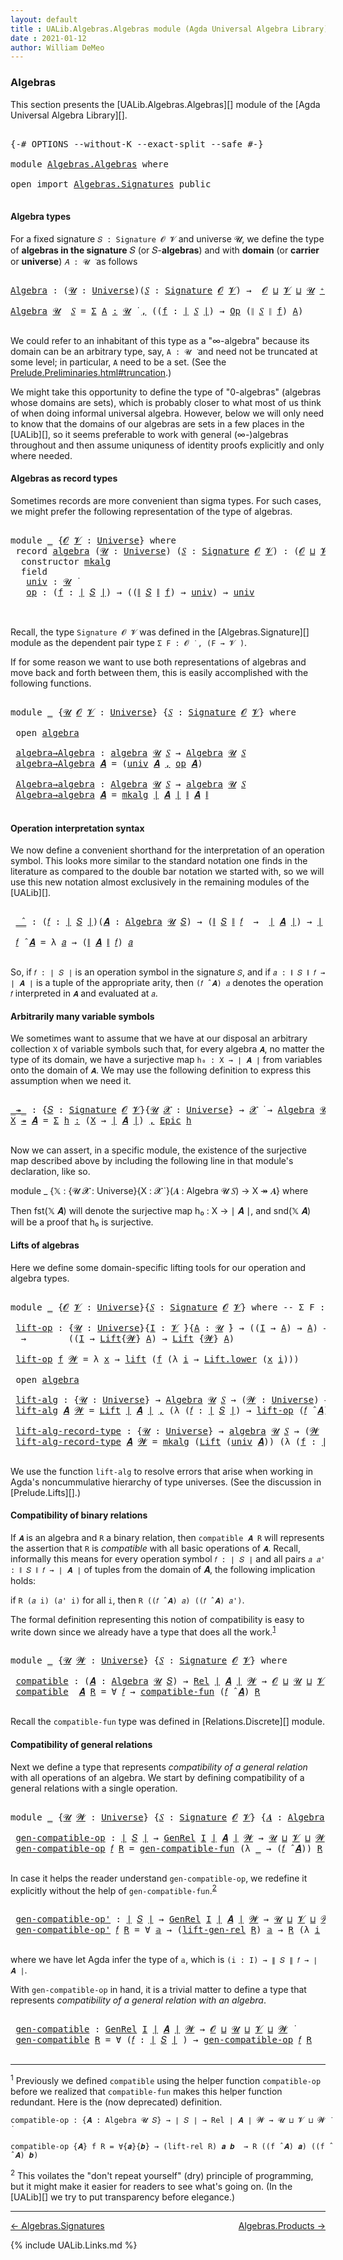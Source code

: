 ```yaml
---
layout: default
title : UALib.Algebras.Algebras module (Agda Universal Algebra Library)
date : 2021-01-12
author: William DeMeo
---
```


### <a id="algebras">Algebras</a>

This section presents the [UALib.Algebras.Algebras][] module of the [Agda Universal Algebra Library][].

<pre class="Agda">

<a id="292" class="Symbol">{-#</a> <a id="296" class="Keyword">OPTIONS</a> <a id="304" class="Pragma">--without-K</a> <a id="316" class="Pragma">--exact-split</a> <a id="330" class="Pragma">--safe</a> <a id="337" class="Symbol">#-}</a>

<a id="342" class="Keyword">module</a> <a id="349" href="Algebras.Algebras.html" class="Module">Algebras.Algebras</a> <a id="367" class="Keyword">where</a>

<a id="374" class="Keyword">open</a> <a id="379" class="Keyword">import</a> <a id="386" href="Algebras.Signatures.html" class="Module">Algebras.Signatures</a> <a id="406" class="Keyword">public</a>

</pre>


#### <a id="algebra-types">Algebra types</a>

For a fixed signature `𝑆 : Signature 𝓞 𝓥` and universe 𝓤, we define the type of **algebras in the signature** 𝑆 (or 𝑆-**algebras**) and with **domain** (or **carrier** or **universe**) `𝐴 : 𝓤 ̇` as follows

<pre class="Agda">

<a id="Algebra"></a><a id="694" href="Algebras.Algebras.html#694" class="Function">Algebra</a> <a id="702" class="Symbol">:</a> <a id="704" class="Symbol">(</a><a id="705" href="Algebras.Algebras.html#705" class="Bound">𝓤</a> <a id="707" class="Symbol">:</a> <a id="709" href="Universes.html#205" class="Postulate">Universe</a><a id="717" class="Symbol">)(</a><a id="719" href="Algebras.Algebras.html#719" class="Bound">𝑆</a> <a id="721" class="Symbol">:</a> <a id="723" href="Algebras.Signatures.html#1299" class="Function">Signature</a> <a id="733" href="Prelude.Preliminaries.html#5600" class="Generalizable">𝓞</a> <a id="735" href="Universes.html#262" class="Generalizable">𝓥</a><a id="736" class="Symbol">)</a> <a id="738" class="Symbol">→</a>  <a id="741" href="Prelude.Preliminaries.html#5600" class="Generalizable">𝓞</a> <a id="743" href="Agda.Primitive.html#636" class="Primitive Operator">⊔</a> <a id="745" href="Universes.html#262" class="Generalizable">𝓥</a> <a id="747" href="Agda.Primitive.html#636" class="Primitive Operator">⊔</a> <a id="749" href="Algebras.Algebras.html#705" class="Bound">𝓤</a> <a id="751" href="Universes.html#181" class="Primitive Operator">⁺</a> <a id="753" href="Universes.html#403" class="Function Operator">̇</a>

<a id="756" href="Algebras.Algebras.html#694" class="Function">Algebra</a> <a id="764" href="Algebras.Algebras.html#764" class="Bound">𝓤</a>  <a id="767" href="Algebras.Algebras.html#767" class="Bound">𝑆</a> <a id="769" class="Symbol">=</a> <a id="771" href="MGS-MLTT.html#3074" class="Function">Σ</a> <a id="773" href="Algebras.Algebras.html#773" class="Bound">A</a> <a id="775" href="MGS-MLTT.html#3074" class="Function">꞉</a> <a id="777" href="Algebras.Algebras.html#764" class="Bound">𝓤</a> <a id="779" href="Universes.html#403" class="Function Operator">̇</a> <a id="781" href="MGS-MLTT.html#3074" class="Function">,</a> <a id="783" class="Symbol">((</a><a id="785" href="Algebras.Algebras.html#785" class="Bound">f</a> <a id="787" class="Symbol">:</a> <a id="789" href="Prelude.Preliminaries.html#13523" class="Function Operator">∣</a> <a id="791" href="Algebras.Algebras.html#767" class="Bound">𝑆</a> <a id="793" href="Prelude.Preliminaries.html#13523" class="Function Operator">∣</a><a id="794" class="Symbol">)</a> <a id="796" class="Symbol">→</a> <a id="798" href="Algebras.Signatures.html#701" class="Function">Op</a> <a id="801" class="Symbol">(</a><a id="802" href="Prelude.Preliminaries.html#13601" class="Function Operator">∥</a> <a id="804" href="Algebras.Algebras.html#767" class="Bound">𝑆</a> <a id="806" href="Prelude.Preliminaries.html#13601" class="Function Operator">∥</a> <a id="808" href="Algebras.Algebras.html#785" class="Bound">f</a><a id="809" class="Symbol">)</a> <a id="811" href="Algebras.Algebras.html#773" class="Bound">A</a><a id="812" class="Symbol">)</a>

</pre>

We could refer to an inhabitant of this type as a "∞-algebra" because its domain can be an arbitrary type, say, `A : 𝓤 ̇` and need not be truncated at some level; in particular, `A` need to be a set. (See the [Prelude.Preliminaries.html#truncation](Prelude.Preliminaries.html#truncation).)

We might take this opportunity to define the type of "0-algebras" (algebras whose domains are sets), which is probably closer to what most of us think of when doing informal universal algebra.  However, below we will only need to know that the domains of our algebras are sets in a few places in the [UALib][], so it seems preferable to work with general (∞-)algebras throughout and then assume uniquness of identity proofs explicitly and only where needed.



#### <a id="algebras-as-record-types">Algebras as record types</a>

Sometimes records are more convenient than sigma types. For such cases, we might prefer the following representation of the type of algebras.

<pre class="Agda">

<a id="1804" class="Keyword">module</a> <a id="1811" href="Algebras.Algebras.html#1811" class="Module">_</a> <a id="1813" class="Symbol">{</a><a id="1814" href="Algebras.Algebras.html#1814" class="Bound">𝓞</a> <a id="1816" href="Algebras.Algebras.html#1816" class="Bound">𝓥</a> <a id="1818" class="Symbol">:</a> <a id="1820" href="Universes.html#205" class="Postulate">Universe</a><a id="1828" class="Symbol">}</a> <a id="1830" class="Keyword">where</a>
 <a id="1837" class="Keyword">record</a> <a id="1844" href="Algebras.Algebras.html#1844" class="Record">algebra</a> <a id="1852" class="Symbol">(</a><a id="1853" href="Algebras.Algebras.html#1853" class="Bound">𝓤</a> <a id="1855" class="Symbol">:</a> <a id="1857" href="Universes.html#205" class="Postulate">Universe</a><a id="1865" class="Symbol">)</a> <a id="1867" class="Symbol">(</a><a id="1868" href="Algebras.Algebras.html#1868" class="Bound">𝑆</a> <a id="1870" class="Symbol">:</a> <a id="1872" href="Algebras.Signatures.html#1299" class="Function">Signature</a> <a id="1882" href="Algebras.Algebras.html#1814" class="Bound">𝓞</a> <a id="1884" href="Algebras.Algebras.html#1816" class="Bound">𝓥</a><a id="1885" class="Symbol">)</a> <a id="1887" class="Symbol">:</a> <a id="1889" class="Symbol">(</a><a id="1890" href="Algebras.Algebras.html#1814" class="Bound">𝓞</a> <a id="1892" href="Agda.Primitive.html#636" class="Primitive Operator">⊔</a> <a id="1894" href="Algebras.Algebras.html#1816" class="Bound">𝓥</a> <a id="1896" href="Agda.Primitive.html#636" class="Primitive Operator">⊔</a> <a id="1898" href="Algebras.Algebras.html#1853" class="Bound">𝓤</a><a id="1899" class="Symbol">)</a> <a id="1901" href="Universes.html#181" class="Primitive Operator">⁺</a> <a id="1903" href="Universes.html#403" class="Function Operator">̇</a> <a id="1905" class="Keyword">where</a>
  <a id="1913" class="Keyword">constructor</a> <a id="1925" href="Algebras.Algebras.html#1925" class="InductiveConstructor">mkalg</a>
  <a id="1933" class="Keyword">field</a>
   <a id="1942" href="Algebras.Algebras.html#1942" class="Field">univ</a> <a id="1947" class="Symbol">:</a> <a id="1949" href="Algebras.Algebras.html#1853" class="Bound">𝓤</a> <a id="1951" href="Universes.html#403" class="Function Operator">̇</a>
   <a id="1956" href="Algebras.Algebras.html#1956" class="Field">op</a> <a id="1959" class="Symbol">:</a> <a id="1961" class="Symbol">(</a><a id="1962" href="Algebras.Algebras.html#1962" class="Bound">f</a> <a id="1964" class="Symbol">:</a> <a id="1966" href="Prelude.Preliminaries.html#13523" class="Function Operator">∣</a> <a id="1968" href="Algebras.Algebras.html#1868" class="Bound">𝑆</a> <a id="1970" href="Prelude.Preliminaries.html#13523" class="Function Operator">∣</a><a id="1971" class="Symbol">)</a> <a id="1973" class="Symbol">→</a> <a id="1975" class="Symbol">((</a><a id="1977" href="Prelude.Preliminaries.html#13601" class="Function Operator">∥</a> <a id="1979" href="Algebras.Algebras.html#1868" class="Bound">𝑆</a> <a id="1981" href="Prelude.Preliminaries.html#13601" class="Function Operator">∥</a> <a id="1983" href="Algebras.Algebras.html#1962" class="Bound">f</a><a id="1984" class="Symbol">)</a> <a id="1986" class="Symbol">→</a> <a id="1988" href="Algebras.Algebras.html#1942" class="Field">univ</a><a id="1992" class="Symbol">)</a> <a id="1994" class="Symbol">→</a> <a id="1996" href="Algebras.Algebras.html#1942" class="Field">univ</a>


</pre>

Recall, the type `Signature 𝓞 𝓥` was defined in the [Algebras.Signature][] module as the dependent pair type `Σ F ꞉ 𝓞 ̇ , (F → 𝓥 ̇)`.

If for some reason we want to use both representations of algebras and move back and forth between them, this is easily accomplished with the following functions.

<pre class="Agda">

<a id="2328" class="Keyword">module</a> <a id="2335" href="Algebras.Algebras.html#2335" class="Module">_</a> <a id="2337" class="Symbol">{</a><a id="2338" href="Algebras.Algebras.html#2338" class="Bound">𝓤</a> <a id="2340" href="Algebras.Algebras.html#2340" class="Bound">𝓞</a> <a id="2342" href="Algebras.Algebras.html#2342" class="Bound">𝓥</a> <a id="2344" class="Symbol">:</a> <a id="2346" href="Universes.html#205" class="Postulate">Universe</a><a id="2354" class="Symbol">}</a> <a id="2356" class="Symbol">{</a><a id="2357" href="Algebras.Algebras.html#2357" class="Bound">𝑆</a> <a id="2359" class="Symbol">:</a> <a id="2361" href="Algebras.Signatures.html#1299" class="Function">Signature</a> <a id="2371" href="Algebras.Algebras.html#2340" class="Bound">𝓞</a> <a id="2373" href="Algebras.Algebras.html#2342" class="Bound">𝓥</a><a id="2374" class="Symbol">}</a> <a id="2376" class="Keyword">where</a>

 <a id="2384" class="Keyword">open</a> <a id="2389" href="Algebras.Algebras.html#1844" class="Module">algebra</a>

 <a id="2399" href="Algebras.Algebras.html#2399" class="Function">algebra→Algebra</a> <a id="2415" class="Symbol">:</a> <a id="2417" href="Algebras.Algebras.html#1844" class="Record">algebra</a> <a id="2425" href="Algebras.Algebras.html#2338" class="Bound">𝓤</a> <a id="2427" href="Algebras.Algebras.html#2357" class="Bound">𝑆</a> <a id="2429" class="Symbol">→</a> <a id="2431" href="Algebras.Algebras.html#694" class="Function">Algebra</a> <a id="2439" href="Algebras.Algebras.html#2338" class="Bound">𝓤</a> <a id="2441" href="Algebras.Algebras.html#2357" class="Bound">𝑆</a>
 <a id="2444" href="Algebras.Algebras.html#2399" class="Function">algebra→Algebra</a> <a id="2460" href="Algebras.Algebras.html#2460" class="Bound">𝑨</a> <a id="2462" class="Symbol">=</a> <a id="2464" class="Symbol">(</a><a id="2465" href="Algebras.Algebras.html#1942" class="Field">univ</a> <a id="2470" href="Algebras.Algebras.html#2460" class="Bound">𝑨</a> <a id="2472" href="MGS-MLTT.html#2929" class="InductiveConstructor Operator">,</a> <a id="2474" href="Algebras.Algebras.html#1956" class="Field">op</a> <a id="2477" href="Algebras.Algebras.html#2460" class="Bound">𝑨</a><a id="2478" class="Symbol">)</a>

 <a id="2482" href="Algebras.Algebras.html#2482" class="Function">Algebra→algebra</a> <a id="2498" class="Symbol">:</a> <a id="2500" href="Algebras.Algebras.html#694" class="Function">Algebra</a> <a id="2508" href="Algebras.Algebras.html#2338" class="Bound">𝓤</a> <a id="2510" href="Algebras.Algebras.html#2357" class="Bound">𝑆</a> <a id="2512" class="Symbol">→</a> <a id="2514" href="Algebras.Algebras.html#1844" class="Record">algebra</a> <a id="2522" href="Algebras.Algebras.html#2338" class="Bound">𝓤</a> <a id="2524" href="Algebras.Algebras.html#2357" class="Bound">𝑆</a>
 <a id="2527" href="Algebras.Algebras.html#2482" class="Function">Algebra→algebra</a> <a id="2543" href="Algebras.Algebras.html#2543" class="Bound">𝑨</a> <a id="2545" class="Symbol">=</a> <a id="2547" href="Algebras.Algebras.html#1925" class="InductiveConstructor">mkalg</a> <a id="2553" href="Prelude.Preliminaries.html#13523" class="Function Operator">∣</a> <a id="2555" href="Algebras.Algebras.html#2543" class="Bound">𝑨</a> <a id="2557" href="Prelude.Preliminaries.html#13523" class="Function Operator">∣</a> <a id="2559" href="Prelude.Preliminaries.html#13601" class="Function Operator">∥</a> <a id="2561" href="Algebras.Algebras.html#2543" class="Bound">𝑨</a> <a id="2563" href="Prelude.Preliminaries.html#13601" class="Function Operator">∥</a>

</pre>




#### <a id="operation-interpretation-syntax">Operation interpretation syntax</a>

We now define a convenient shorthand for the interpretation of an operation symbol. This looks more similar to the standard notation one finds in the literature as compared to the double bar notation we started with, so we will use this new notation almost exclusively in the remaining modules of the [UALib][].

<pre class="Agda">

 <a id="2991" href="Algebras.Algebras.html#2991" class="Function Operator">_̂_</a> <a id="2995" class="Symbol">:</a> <a id="2997" class="Symbol">(</a><a id="2998" href="Algebras.Algebras.html#2998" class="Bound">𝑓</a> <a id="3000" class="Symbol">:</a> <a id="3002" href="Prelude.Preliminaries.html#13523" class="Function Operator">∣</a> <a id="3004" href="Algebras.Algebras.html#2357" class="Bound">𝑆</a> <a id="3006" href="Prelude.Preliminaries.html#13523" class="Function Operator">∣</a><a id="3007" class="Symbol">)(</a><a id="3009" href="Algebras.Algebras.html#3009" class="Bound">𝑨</a> <a id="3011" class="Symbol">:</a> <a id="3013" href="Algebras.Algebras.html#694" class="Function">Algebra</a> <a id="3021" href="Algebras.Algebras.html#2338" class="Bound">𝓤</a> <a id="3023" href="Algebras.Algebras.html#2357" class="Bound">𝑆</a><a id="3024" class="Symbol">)</a> <a id="3026" class="Symbol">→</a> <a id="3028" class="Symbol">(</a><a id="3029" href="Prelude.Preliminaries.html#13601" class="Function Operator">∥</a> <a id="3031" href="Algebras.Algebras.html#2357" class="Bound">𝑆</a> <a id="3033" href="Prelude.Preliminaries.html#13601" class="Function Operator">∥</a> <a id="3035" href="Algebras.Algebras.html#2998" class="Bound">𝑓</a>  <a id="3038" class="Symbol">→</a>  <a id="3041" href="Prelude.Preliminaries.html#13523" class="Function Operator">∣</a> <a id="3043" href="Algebras.Algebras.html#3009" class="Bound">𝑨</a> <a id="3045" href="Prelude.Preliminaries.html#13523" class="Function Operator">∣</a><a id="3046" class="Symbol">)</a> <a id="3048" class="Symbol">→</a> <a id="3050" href="Prelude.Preliminaries.html#13523" class="Function Operator">∣</a> <a id="3052" href="Algebras.Algebras.html#3009" class="Bound">𝑨</a> <a id="3054" href="Prelude.Preliminaries.html#13523" class="Function Operator">∣</a>

 <a id="3058" href="Algebras.Algebras.html#3058" class="Bound">𝑓</a> <a id="3060" href="Algebras.Algebras.html#2991" class="Function Operator">̂</a> <a id="3062" href="Algebras.Algebras.html#3062" class="Bound">𝑨</a> <a id="3064" class="Symbol">=</a> <a id="3066" class="Symbol">λ</a> <a id="3068" href="Algebras.Algebras.html#3068" class="Bound">𝑎</a> <a id="3070" class="Symbol">→</a> <a id="3072" class="Symbol">(</a><a id="3073" href="Prelude.Preliminaries.html#13601" class="Function Operator">∥</a> <a id="3075" href="Algebras.Algebras.html#3062" class="Bound">𝑨</a> <a id="3077" href="Prelude.Preliminaries.html#13601" class="Function Operator">∥</a> <a id="3079" href="Algebras.Algebras.html#3058" class="Bound">𝑓</a><a id="3080" class="Symbol">)</a> <a id="3082" href="Algebras.Algebras.html#3068" class="Bound">𝑎</a>

</pre>

So, if `𝑓 : ∣ 𝑆 ∣` is an operation symbol in the signature `𝑆`, and if `𝑎 : ∥ 𝑆 ∥ 𝑓 → ∣ 𝑨 ∣` is a tuple of the appropriate arity, then `(𝑓 ̂ 𝑨) 𝑎` denotes the operation `𝑓` interpreted in `𝑨` and evaluated at `𝑎`.


#### <a id="arbitrarily-many-variable-symbols">Arbitrarily many variable symbols</a>

We sometimes want to assume that we have at our disposal an arbitrary collection `X` of variable symbols such that, for every algebra `𝑨`, no matter the type of its domain, we have a surjective map `h₀ : X → ∣ 𝑨 ∣` from variables onto the domain of `𝑨`.  We may use the following definition to express this assumption when we need it.

<pre class="Agda">

<a id="_↠_"></a><a id="3749" href="Algebras.Algebras.html#3749" class="Function Operator">_↠_</a> <a id="3753" class="Symbol">:</a> <a id="3755" class="Symbol">{</a><a id="3756" href="Algebras.Algebras.html#3756" class="Bound">𝑆</a> <a id="3758" class="Symbol">:</a> <a id="3760" href="Algebras.Signatures.html#1299" class="Function">Signature</a> <a id="3770" href="Prelude.Preliminaries.html#5600" class="Generalizable">𝓞</a> <a id="3772" href="Universes.html#262" class="Generalizable">𝓥</a><a id="3773" class="Symbol">}{</a><a id="3775" href="Algebras.Algebras.html#3775" class="Bound">𝓤</a> <a id="3777" href="Algebras.Algebras.html#3777" class="Bound">𝓧</a> <a id="3779" class="Symbol">:</a> <a id="3781" href="Universes.html#205" class="Postulate">Universe</a><a id="3789" class="Symbol">}</a> <a id="3791" class="Symbol">→</a> <a id="3793" href="Algebras.Algebras.html#3777" class="Bound">𝓧</a> <a id="3795" href="Universes.html#403" class="Function Operator">̇</a> <a id="3797" class="Symbol">→</a> <a id="3799" href="Algebras.Algebras.html#694" class="Function">Algebra</a> <a id="3807" href="Algebras.Algebras.html#3775" class="Bound">𝓤</a> <a id="3809" href="Algebras.Algebras.html#3756" class="Bound">𝑆</a> <a id="3811" class="Symbol">→</a> <a id="3813" href="Algebras.Algebras.html#3777" class="Bound">𝓧</a> <a id="3815" href="Agda.Primitive.html#636" class="Primitive Operator">⊔</a> <a id="3817" href="Algebras.Algebras.html#3775" class="Bound">𝓤</a> <a id="3819" href="Universes.html#403" class="Function Operator">̇</a>
<a id="3821" href="Algebras.Algebras.html#3821" class="Bound">X</a> <a id="3823" href="Algebras.Algebras.html#3749" class="Function Operator">↠</a> <a id="3825" href="Algebras.Algebras.html#3825" class="Bound">𝑨</a> <a id="3827" class="Symbol">=</a> <a id="3829" href="MGS-MLTT.html#3074" class="Function">Σ</a> <a id="3831" href="Algebras.Algebras.html#3831" class="Bound">h</a> <a id="3833" href="MGS-MLTT.html#3074" class="Function">꞉</a> <a id="3835" class="Symbol">(</a><a id="3836" href="Algebras.Algebras.html#3821" class="Bound">X</a> <a id="3838" class="Symbol">→</a> <a id="3840" href="Prelude.Preliminaries.html#13523" class="Function Operator">∣</a> <a id="3842" href="Algebras.Algebras.html#3825" class="Bound">𝑨</a> <a id="3844" href="Prelude.Preliminaries.html#13523" class="Function Operator">∣</a><a id="3845" class="Symbol">)</a> <a id="3847" href="MGS-MLTT.html#3074" class="Function">,</a> <a id="3849" href="Prelude.Inverses.html#2486" class="Function">Epic</a> <a id="3854" href="Algebras.Algebras.html#3831" class="Bound">h</a>

</pre>

Now we can assert, in a specific module, the existence of the surjective map described above by including the following line in that module's declaration, like so.

module _ {𝕏 : {𝓤 𝓧 : Universe}{X : 𝓧 ̇ }(𝑨 : Algebra 𝓤 𝑆) → X ↠ 𝑨} where

Then fst(𝕏 𝑨) will denote the surjective map h₀ : X → ∣ 𝑨 ∣, and snd(𝕏 𝑨) will be a proof that h₀ is surjective.




#### <a id="lifts-of-algebras">Lifts of algebras</a>

Here we define some domain-specific lifting tools for our operation and algebra types.

<pre class="Agda">

<a id="4381" class="Keyword">module</a> <a id="4388" href="Algebras.Algebras.html#4388" class="Module">_</a> <a id="4390" class="Symbol">{</a><a id="4391" href="Algebras.Algebras.html#4391" class="Bound">𝓞</a> <a id="4393" href="Algebras.Algebras.html#4393" class="Bound">𝓥</a> <a id="4395" class="Symbol">:</a> <a id="4397" href="Universes.html#205" class="Postulate">Universe</a><a id="4405" class="Symbol">}{</a><a id="4407" href="Algebras.Algebras.html#4407" class="Bound">𝑆</a> <a id="4409" class="Symbol">:</a> <a id="4411" href="Algebras.Signatures.html#1299" class="Function">Signature</a> <a id="4421" href="Algebras.Algebras.html#4391" class="Bound">𝓞</a> <a id="4423" href="Algebras.Algebras.html#4393" class="Bound">𝓥</a><a id="4424" class="Symbol">}</a> <a id="4426" class="Keyword">where</a> <a id="4432" class="Comment">-- Σ F ꞉ 𝓞 ̇ , ( F → 𝓥 ̇)} where</a>

 <a id="4467" href="Algebras.Algebras.html#4467" class="Function">lift-op</a> <a id="4475" class="Symbol">:</a> <a id="4477" class="Symbol">{</a><a id="4478" href="Algebras.Algebras.html#4478" class="Bound">𝓤</a> <a id="4480" class="Symbol">:</a> <a id="4482" href="Universes.html#205" class="Postulate">Universe</a><a id="4490" class="Symbol">}{</a><a id="4492" href="Algebras.Algebras.html#4492" class="Bound">I</a> <a id="4494" class="Symbol">:</a> <a id="4496" href="Algebras.Algebras.html#4393" class="Bound">𝓥</a> <a id="4498" href="Universes.html#403" class="Function Operator">̇</a><a id="4499" class="Symbol">}{</a><a id="4501" href="Algebras.Algebras.html#4501" class="Bound">A</a> <a id="4503" class="Symbol">:</a> <a id="4505" href="Algebras.Algebras.html#4478" class="Bound">𝓤</a> <a id="4507" href="Universes.html#403" class="Function Operator">̇</a><a id="4508" class="Symbol">}</a> <a id="4510" class="Symbol">→</a> <a id="4512" class="Symbol">((</a><a id="4514" href="Algebras.Algebras.html#4492" class="Bound">I</a> <a id="4516" class="Symbol">→</a> <a id="4518" href="Algebras.Algebras.html#4501" class="Bound">A</a><a id="4519" class="Symbol">)</a> <a id="4521" class="Symbol">→</a> <a id="4523" href="Algebras.Algebras.html#4501" class="Bound">A</a><a id="4524" class="Symbol">)</a> <a id="4526" class="Symbol">→</a> <a id="4528" class="Symbol">(</a><a id="4529" href="Algebras.Algebras.html#4529" class="Bound">𝓦</a> <a id="4531" class="Symbol">:</a> <a id="4533" href="Universes.html#205" class="Postulate">Universe</a><a id="4541" class="Symbol">)</a>
  <a id="4545" class="Symbol">→</a>        <a id="4554" class="Symbol">((</a><a id="4556" href="Algebras.Algebras.html#4492" class="Bound">I</a> <a id="4558" class="Symbol">→</a> <a id="4560" href="Prelude.Lifts.html#2728" class="Record">Lift</a><a id="4564" class="Symbol">{</a><a id="4565" href="Algebras.Algebras.html#4529" class="Bound">𝓦</a><a id="4566" class="Symbol">}</a> <a id="4568" href="Algebras.Algebras.html#4501" class="Bound">A</a><a id="4569" class="Symbol">)</a> <a id="4571" class="Symbol">→</a> <a id="4573" href="Prelude.Lifts.html#2728" class="Record">Lift</a> <a id="4578" class="Symbol">{</a><a id="4579" href="Algebras.Algebras.html#4529" class="Bound">𝓦</a><a id="4580" class="Symbol">}</a> <a id="4582" href="Algebras.Algebras.html#4501" class="Bound">A</a><a id="4583" class="Symbol">)</a>

 <a id="4587" href="Algebras.Algebras.html#4467" class="Function">lift-op</a> <a id="4595" href="Algebras.Algebras.html#4595" class="Bound">f</a> <a id="4597" href="Algebras.Algebras.html#4597" class="Bound">𝓦</a> <a id="4599" class="Symbol">=</a> <a id="4601" class="Symbol">λ</a> <a id="4603" href="Algebras.Algebras.html#4603" class="Bound">x</a> <a id="4605" class="Symbol">→</a> <a id="4607" href="Prelude.Lifts.html#2790" class="InductiveConstructor">lift</a> <a id="4612" class="Symbol">(</a><a id="4613" href="Algebras.Algebras.html#4595" class="Bound">f</a> <a id="4615" class="Symbol">(λ</a> <a id="4618" href="Algebras.Algebras.html#4618" class="Bound">i</a> <a id="4620" class="Symbol">→</a> <a id="4622" href="Prelude.Lifts.html#2802" class="Field">Lift.lower</a> <a id="4633" class="Symbol">(</a><a id="4634" href="Algebras.Algebras.html#4603" class="Bound">x</a> <a id="4636" href="Algebras.Algebras.html#4618" class="Bound">i</a><a id="4637" class="Symbol">)))</a>

 <a id="4643" class="Keyword">open</a> <a id="4648" href="Algebras.Algebras.html#1844" class="Module">algebra</a>

 <a id="4658" href="Algebras.Algebras.html#4658" class="Function">lift-alg</a> <a id="4667" class="Symbol">:</a> <a id="4669" class="Symbol">{</a><a id="4670" href="Algebras.Algebras.html#4670" class="Bound">𝓤</a> <a id="4672" class="Symbol">:</a> <a id="4674" href="Universes.html#205" class="Postulate">Universe</a><a id="4682" class="Symbol">}</a> <a id="4684" class="Symbol">→</a> <a id="4686" href="Algebras.Algebras.html#694" class="Function">Algebra</a> <a id="4694" href="Algebras.Algebras.html#4670" class="Bound">𝓤</a> <a id="4696" href="Algebras.Algebras.html#4407" class="Bound">𝑆</a> <a id="4698" class="Symbol">→</a> <a id="4700" class="Symbol">(</a><a id="4701" href="Algebras.Algebras.html#4701" class="Bound">𝓦</a> <a id="4703" class="Symbol">:</a> <a id="4705" href="Universes.html#205" class="Postulate">Universe</a><a id="4713" class="Symbol">)</a> <a id="4715" class="Symbol">→</a> <a id="4717" href="Algebras.Algebras.html#694" class="Function">Algebra</a> <a id="4725" class="Symbol">(</a><a id="4726" href="Algebras.Algebras.html#4670" class="Bound">𝓤</a> <a id="4728" href="Agda.Primitive.html#636" class="Primitive Operator">⊔</a> <a id="4730" href="Algebras.Algebras.html#4701" class="Bound">𝓦</a><a id="4731" class="Symbol">)</a> <a id="4733" href="Algebras.Algebras.html#4407" class="Bound">𝑆</a>
 <a id="4736" href="Algebras.Algebras.html#4658" class="Function">lift-alg</a> <a id="4745" href="Algebras.Algebras.html#4745" class="Bound">𝑨</a> <a id="4747" href="Algebras.Algebras.html#4747" class="Bound">𝓦</a> <a id="4749" class="Symbol">=</a> <a id="4751" href="Prelude.Lifts.html#2728" class="Record">Lift</a> <a id="4756" href="Prelude.Preliminaries.html#13523" class="Function Operator">∣</a> <a id="4758" href="Algebras.Algebras.html#4745" class="Bound">𝑨</a> <a id="4760" href="Prelude.Preliminaries.html#13523" class="Function Operator">∣</a> <a id="4762" href="MGS-MLTT.html#2929" class="InductiveConstructor Operator">,</a> <a id="4764" class="Symbol">(λ</a> <a id="4767" class="Symbol">(</a><a id="4768" href="Algebras.Algebras.html#4768" class="Bound">𝑓</a> <a id="4770" class="Symbol">:</a> <a id="4772" href="Prelude.Preliminaries.html#13523" class="Function Operator">∣</a> <a id="4774" href="Algebras.Algebras.html#4407" class="Bound">𝑆</a> <a id="4776" href="Prelude.Preliminaries.html#13523" class="Function Operator">∣</a><a id="4777" class="Symbol">)</a> <a id="4779" class="Symbol">→</a> <a id="4781" href="Algebras.Algebras.html#4467" class="Function">lift-op</a> <a id="4789" class="Symbol">(</a><a id="4790" href="Algebras.Algebras.html#4768" class="Bound">𝑓</a> <a id="4792" href="Algebras.Algebras.html#2991" class="Function Operator">̂</a> <a id="4794" href="Algebras.Algebras.html#4745" class="Bound">𝑨</a><a id="4795" class="Symbol">)</a> <a id="4797" href="Algebras.Algebras.html#4747" class="Bound">𝓦</a><a id="4798" class="Symbol">)</a>

 <a id="4802" href="Algebras.Algebras.html#4802" class="Function">lift-alg-record-type</a> <a id="4823" class="Symbol">:</a> <a id="4825" class="Symbol">{</a><a id="4826" href="Algebras.Algebras.html#4826" class="Bound">𝓤</a> <a id="4828" class="Symbol">:</a> <a id="4830" href="Universes.html#205" class="Postulate">Universe</a><a id="4838" class="Symbol">}</a> <a id="4840" class="Symbol">→</a> <a id="4842" href="Algebras.Algebras.html#1844" class="Record">algebra</a> <a id="4850" href="Algebras.Algebras.html#4826" class="Bound">𝓤</a> <a id="4852" href="Algebras.Algebras.html#4407" class="Bound">𝑆</a> <a id="4854" class="Symbol">→</a> <a id="4856" class="Symbol">(</a><a id="4857" href="Algebras.Algebras.html#4857" class="Bound">𝓦</a> <a id="4859" class="Symbol">:</a> <a id="4861" href="Universes.html#205" class="Postulate">Universe</a><a id="4869" class="Symbol">)</a> <a id="4871" class="Symbol">→</a> <a id="4873" href="Algebras.Algebras.html#1844" class="Record">algebra</a> <a id="4881" class="Symbol">(</a><a id="4882" href="Algebras.Algebras.html#4826" class="Bound">𝓤</a> <a id="4884" href="Agda.Primitive.html#636" class="Primitive Operator">⊔</a> <a id="4886" href="Algebras.Algebras.html#4857" class="Bound">𝓦</a><a id="4887" class="Symbol">)</a> <a id="4889" href="Algebras.Algebras.html#4407" class="Bound">𝑆</a>
 <a id="4892" href="Algebras.Algebras.html#4802" class="Function">lift-alg-record-type</a> <a id="4913" href="Algebras.Algebras.html#4913" class="Bound">𝑨</a> <a id="4915" href="Algebras.Algebras.html#4915" class="Bound">𝓦</a> <a id="4917" class="Symbol">=</a> <a id="4919" href="Algebras.Algebras.html#1925" class="InductiveConstructor">mkalg</a> <a id="4925" class="Symbol">(</a><a id="4926" href="Prelude.Lifts.html#2728" class="Record">Lift</a> <a id="4931" class="Symbol">(</a><a id="4932" href="Algebras.Algebras.html#1942" class="Field">univ</a> <a id="4937" href="Algebras.Algebras.html#4913" class="Bound">𝑨</a><a id="4938" class="Symbol">))</a> <a id="4941" class="Symbol">(λ</a> <a id="4944" class="Symbol">(</a><a id="4945" href="Algebras.Algebras.html#4945" class="Bound">f</a> <a id="4947" class="Symbol">:</a> <a id="4949" href="Prelude.Preliminaries.html#13523" class="Function Operator">∣</a> <a id="4951" href="Algebras.Algebras.html#4407" class="Bound">𝑆</a> <a id="4953" href="Prelude.Preliminaries.html#13523" class="Function Operator">∣</a><a id="4954" class="Symbol">)</a> <a id="4956" class="Symbol">→</a> <a id="4958" href="Algebras.Algebras.html#4467" class="Function">lift-op</a> <a id="4966" class="Symbol">((</a><a id="4968" href="Algebras.Algebras.html#1956" class="Field">op</a> <a id="4971" href="Algebras.Algebras.html#4913" class="Bound">𝑨</a><a id="4972" class="Symbol">)</a> <a id="4974" href="Algebras.Algebras.html#4945" class="Bound">f</a><a id="4975" class="Symbol">)</a> <a id="4977" href="Algebras.Algebras.html#4915" class="Bound">𝓦</a><a id="4978" class="Symbol">)</a>

</pre>

We use the function `lift-alg` to resolve errors that arise when working in Agda's noncummulative hierarchy of type universes. (See the discussion in [Prelude.Lifts][].)




#### <a id="compatibility-of-binary-relations">Compatibility of binary relations</a>

If `𝑨` is an algebra and `R` a binary relation, then `compatible 𝑨 R` will represents the assertion that `R` is *compatible* with all basic operations of `𝑨`. Recall, informally this means for every operation symbol `𝑓 : ∣ 𝑆 ∣` and all pairs `𝑎 𝑎' : ∥ 𝑆 ∥ 𝑓 → ∣ 𝑨 ∣` of tuples from the domain of 𝑨, the following implication holds:

if `R (𝑎 i) (𝑎' i)` for all `i`, then  `R ((𝑓 ̂ 𝑨) 𝑎) ((𝑓 ̂ 𝑨) 𝑎')`.

The formal definition representing this notion of compatibility is easy to write down since we already have a type that does all the work.<sup>[1](Algebras.Algebras.html#fn1)</sup>

<pre class="Agda">

<a id="5852" class="Keyword">module</a> <a id="5859" href="Algebras.Algebras.html#5859" class="Module">_</a> <a id="5861" class="Symbol">{</a><a id="5862" href="Algebras.Algebras.html#5862" class="Bound">𝓤</a> <a id="5864" href="Algebras.Algebras.html#5864" class="Bound">𝓦</a> <a id="5866" class="Symbol">:</a> <a id="5868" href="Universes.html#205" class="Postulate">Universe</a><a id="5876" class="Symbol">}</a> <a id="5878" class="Symbol">{</a><a id="5879" href="Algebras.Algebras.html#5879" class="Bound">𝑆</a> <a id="5881" class="Symbol">:</a> <a id="5883" href="Algebras.Signatures.html#1299" class="Function">Signature</a> <a id="5893" href="Prelude.Preliminaries.html#5600" class="Generalizable">𝓞</a> <a id="5895" href="Universes.html#262" class="Generalizable">𝓥</a><a id="5896" class="Symbol">}</a> <a id="5898" class="Keyword">where</a>

 <a id="5906" href="Algebras.Algebras.html#5906" class="Function">compatible</a> <a id="5917" class="Symbol">:</a> <a id="5919" class="Symbol">(</a><a id="5920" href="Algebras.Algebras.html#5920" class="Bound">𝑨</a> <a id="5922" class="Symbol">:</a> <a id="5924" href="Algebras.Algebras.html#694" class="Function">Algebra</a> <a id="5932" href="Algebras.Algebras.html#5862" class="Bound">𝓤</a> <a id="5934" href="Algebras.Algebras.html#5879" class="Bound">𝑆</a><a id="5935" class="Symbol">)</a> <a id="5937" class="Symbol">→</a> <a id="5939" href="Relations.Discrete.html#7795" class="Function">Rel</a> <a id="5943" href="Prelude.Preliminaries.html#13523" class="Function Operator">∣</a> <a id="5945" href="Algebras.Algebras.html#5920" class="Bound">𝑨</a> <a id="5947" href="Prelude.Preliminaries.html#13523" class="Function Operator">∣</a> <a id="5949" href="Algebras.Algebras.html#5864" class="Bound">𝓦</a> <a id="5951" class="Symbol">→</a> <a id="5953" href="Algebras.Algebras.html#5893" class="Bound">𝓞</a> <a id="5955" href="Agda.Primitive.html#636" class="Primitive Operator">⊔</a> <a id="5957" href="Algebras.Algebras.html#5862" class="Bound">𝓤</a> <a id="5959" href="Agda.Primitive.html#636" class="Primitive Operator">⊔</a> <a id="5961" href="Algebras.Algebras.html#5895" class="Bound">𝓥</a> <a id="5963" href="Agda.Primitive.html#636" class="Primitive Operator">⊔</a> <a id="5965" href="Algebras.Algebras.html#5864" class="Bound">𝓦</a> <a id="5967" href="Universes.html#403" class="Function Operator">̇</a>
 <a id="5970" href="Algebras.Algebras.html#5906" class="Function">compatible</a>  <a id="5982" href="Algebras.Algebras.html#5982" class="Bound">𝑨</a> <a id="5984" href="Algebras.Algebras.html#5984" class="Bound">R</a> <a id="5986" class="Symbol">=</a> <a id="5988" class="Symbol">∀</a> <a id="5990" href="Algebras.Algebras.html#5990" class="Bound">𝑓</a> <a id="5992" class="Symbol">→</a> <a id="5994" href="Relations.Discrete.html#10136" class="Function">compatible-fun</a> <a id="6009" class="Symbol">(</a><a id="6010" href="Algebras.Algebras.html#5990" class="Bound">𝑓</a> <a id="6012" href="Algebras.Algebras.html#2991" class="Function Operator">̂</a> <a id="6014" href="Algebras.Algebras.html#5982" class="Bound">𝑨</a><a id="6015" class="Symbol">)</a> <a id="6017" href="Algebras.Algebras.html#5984" class="Bound">R</a>

</pre>

Recall the `compatible-fun` type was defined in [Relations.Discrete][] module.



#### <a id="compatibility-of-general-relations">Compatibility of general relations</a>

Next we define a type that represents *compatibility of a general relation* with all operations of an algebra. We start by defining compatibility of a general relations with a single operation.

<pre class="Agda">

<a id="6411" class="Keyword">module</a> <a id="6418" href="Algebras.Algebras.html#6418" class="Module">_</a> <a id="6420" class="Symbol">{</a><a id="6421" href="Algebras.Algebras.html#6421" class="Bound">𝓤</a> <a id="6423" href="Algebras.Algebras.html#6423" class="Bound">𝓦</a> <a id="6425" class="Symbol">:</a> <a id="6427" href="Universes.html#205" class="Postulate">Universe</a><a id="6435" class="Symbol">}</a> <a id="6437" class="Symbol">{</a><a id="6438" href="Algebras.Algebras.html#6438" class="Bound">𝑆</a> <a id="6440" class="Symbol">:</a> <a id="6442" href="Algebras.Signatures.html#1299" class="Function">Signature</a> <a id="6452" href="Prelude.Preliminaries.html#5600" class="Generalizable">𝓞</a> <a id="6454" href="Universes.html#262" class="Generalizable">𝓥</a><a id="6455" class="Symbol">}</a> <a id="6457" class="Symbol">{</a><a id="6458" href="Algebras.Algebras.html#6458" class="Bound">𝑨</a> <a id="6460" class="Symbol">:</a> <a id="6462" href="Algebras.Algebras.html#694" class="Function">Algebra</a> <a id="6470" href="Algebras.Algebras.html#6421" class="Bound">𝓤</a> <a id="6472" href="Algebras.Algebras.html#6438" class="Bound">𝑆</a><a id="6473" class="Symbol">}</a> <a id="6475" class="Symbol">{</a><a id="6476" href="Algebras.Algebras.html#6476" class="Bound">I</a> <a id="6478" class="Symbol">:</a> <a id="6480" href="Universes.html#262" class="Generalizable">𝓥</a> <a id="6482" href="Universes.html#403" class="Function Operator">̇</a><a id="6483" class="Symbol">}</a> <a id="6485" class="Keyword">where</a>

 <a id="6493" href="Algebras.Algebras.html#6493" class="Function">gen-compatible-op</a> <a id="6511" class="Symbol">:</a> <a id="6513" href="Prelude.Preliminaries.html#13523" class="Function Operator">∣</a> <a id="6515" href="Algebras.Algebras.html#6438" class="Bound">𝑆</a> <a id="6517" href="Prelude.Preliminaries.html#13523" class="Function Operator">∣</a> <a id="6519" class="Symbol">→</a> <a id="6521" href="Relations.Continuous.html#2852" class="Function">GenRel</a> <a id="6528" href="Algebras.Algebras.html#6476" class="Bound">I</a> <a id="6530" href="Prelude.Preliminaries.html#13523" class="Function Operator">∣</a> <a id="6532" href="Algebras.Algebras.html#6458" class="Bound">𝑨</a> <a id="6534" href="Prelude.Preliminaries.html#13523" class="Function Operator">∣</a> <a id="6536" href="Algebras.Algebras.html#6423" class="Bound">𝓦</a> <a id="6538" class="Symbol">→</a> <a id="6540" href="Algebras.Algebras.html#6421" class="Bound">𝓤</a> <a id="6542" href="Agda.Primitive.html#636" class="Primitive Operator">⊔</a> <a id="6544" href="Algebras.Algebras.html#6454" class="Bound">𝓥</a> <a id="6546" href="Agda.Primitive.html#636" class="Primitive Operator">⊔</a> <a id="6548" href="Algebras.Algebras.html#6423" class="Bound">𝓦</a> <a id="6550" href="Universes.html#403" class="Function Operator">̇</a>
 <a id="6553" href="Algebras.Algebras.html#6493" class="Function">gen-compatible-op</a> <a id="6571" href="Algebras.Algebras.html#6571" class="Bound">𝑓</a> <a id="6573" href="Algebras.Algebras.html#6573" class="Bound">R</a> <a id="6575" class="Symbol">=</a> <a id="6577" href="Relations.Continuous.html#3341" class="Function">gen-compatible-fun</a> <a id="6596" class="Symbol">(λ</a> <a id="6599" href="Algebras.Algebras.html#6599" class="Bound">_</a> <a id="6601" class="Symbol">→</a> <a id="6603" class="Symbol">(</a><a id="6604" href="Algebras.Algebras.html#6571" class="Bound">𝑓</a> <a id="6606" href="Algebras.Algebras.html#2991" class="Function Operator">̂</a> <a id="6608" href="Algebras.Algebras.html#6458" class="Bound">𝑨</a><a id="6609" class="Symbol">))</a> <a id="6612" href="Algebras.Algebras.html#6573" class="Bound">R</a>

</pre>

In case it helps the reader understand `gen-compatible-op`, we redefine it explicitly without the help of `gen-compatible-fun`.<sup>[2](Algebras.Algebras.html#fn2)</sup>

<pre class="Agda">

 <a id="6813" href="Algebras.Algebras.html#6813" class="Function">gen-compatible-op&#39;</a> <a id="6832" class="Symbol">:</a> <a id="6834" href="Prelude.Preliminaries.html#13523" class="Function Operator">∣</a> <a id="6836" href="Algebras.Algebras.html#6438" class="Bound">𝑆</a> <a id="6838" href="Prelude.Preliminaries.html#13523" class="Function Operator">∣</a> <a id="6840" class="Symbol">→</a> <a id="6842" href="Relations.Continuous.html#2852" class="Function">GenRel</a> <a id="6849" href="Algebras.Algebras.html#6476" class="Bound">I</a> <a id="6851" href="Prelude.Preliminaries.html#13523" class="Function Operator">∣</a> <a id="6853" href="Algebras.Algebras.html#6458" class="Bound">𝑨</a> <a id="6855" href="Prelude.Preliminaries.html#13523" class="Function Operator">∣</a> <a id="6857" href="Algebras.Algebras.html#6423" class="Bound">𝓦</a> <a id="6859" class="Symbol">→</a> <a id="6861" href="Algebras.Algebras.html#6421" class="Bound">𝓤</a> <a id="6863" href="Agda.Primitive.html#636" class="Primitive Operator">⊔</a> <a id="6865" href="Algebras.Algebras.html#6454" class="Bound">𝓥</a> <a id="6867" href="Agda.Primitive.html#636" class="Primitive Operator">⊔</a> <a id="6869" href="Algebras.Algebras.html#6423" class="Bound">𝓦</a> <a id="6871" href="Universes.html#403" class="Function Operator">̇</a>
 <a id="6874" href="Algebras.Algebras.html#6813" class="Function">gen-compatible-op&#39;</a> <a id="6893" href="Algebras.Algebras.html#6893" class="Bound">𝑓</a> <a id="6895" href="Algebras.Algebras.html#6895" class="Bound">R</a> <a id="6897" class="Symbol">=</a> <a id="6899" class="Symbol">∀</a> <a id="6901" href="Algebras.Algebras.html#6901" class="Bound">𝕒</a> <a id="6903" class="Symbol">→</a> <a id="6905" class="Symbol">(</a><a id="6906" href="Relations.Continuous.html#3239" class="Function">lift-gen-rel</a> <a id="6919" href="Algebras.Algebras.html#6895" class="Bound">R</a><a id="6920" class="Symbol">)</a> <a id="6922" href="Algebras.Algebras.html#6901" class="Bound">𝕒</a> <a id="6924" class="Symbol">→</a> <a id="6926" href="Algebras.Algebras.html#6895" class="Bound">R</a> <a id="6928" class="Symbol">(λ</a> <a id="6931" href="Algebras.Algebras.html#6931" class="Bound">i</a> <a id="6933" class="Symbol">→</a> <a id="6935" class="Symbol">(</a><a id="6936" href="Algebras.Algebras.html#6893" class="Bound">𝑓</a> <a id="6938" href="Algebras.Algebras.html#2991" class="Function Operator">̂</a> <a id="6940" href="Algebras.Algebras.html#6458" class="Bound">𝑨</a><a id="6941" class="Symbol">)</a> <a id="6943" class="Symbol">(</a><a id="6944" href="Algebras.Algebras.html#6901" class="Bound">𝕒</a> <a id="6946" href="Algebras.Algebras.html#6931" class="Bound">i</a><a id="6947" class="Symbol">))</a>

</pre>

where we have let Agda infer the type of `𝕒`, which is `(i : I) → ∥ 𝑆 ∥ 𝑓 → ∣ 𝑨 ∣`.

With `gen-compatible-op` in hand, it is a trivial matter to define a type that represents *compatibility of a general relation with an algebra*.

<pre class="Agda">

 <a id="7209" href="Algebras.Algebras.html#7209" class="Function">gen-compatible</a> <a id="7224" class="Symbol">:</a> <a id="7226" href="Relations.Continuous.html#2852" class="Function">GenRel</a> <a id="7233" href="Algebras.Algebras.html#6476" class="Bound">I</a> <a id="7235" href="Prelude.Preliminaries.html#13523" class="Function Operator">∣</a> <a id="7237" href="Algebras.Algebras.html#6458" class="Bound">𝑨</a> <a id="7239" href="Prelude.Preliminaries.html#13523" class="Function Operator">∣</a> <a id="7241" href="Algebras.Algebras.html#6423" class="Bound">𝓦</a> <a id="7243" class="Symbol">→</a> <a id="7245" href="Algebras.Algebras.html#6452" class="Bound">𝓞</a> <a id="7247" href="Agda.Primitive.html#636" class="Primitive Operator">⊔</a> <a id="7249" href="Algebras.Algebras.html#6421" class="Bound">𝓤</a> <a id="7251" href="Agda.Primitive.html#636" class="Primitive Operator">⊔</a> <a id="7253" href="Algebras.Algebras.html#6454" class="Bound">𝓥</a> <a id="7255" href="Agda.Primitive.html#636" class="Primitive Operator">⊔</a> <a id="7257" href="Algebras.Algebras.html#6423" class="Bound">𝓦</a> <a id="7259" href="Universes.html#403" class="Function Operator">̇</a>
 <a id="7262" href="Algebras.Algebras.html#7209" class="Function">gen-compatible</a> <a id="7277" href="Algebras.Algebras.html#7277" class="Bound">R</a> <a id="7279" class="Symbol">=</a> <a id="7281" class="Symbol">∀</a> <a id="7283" class="Symbol">(</a><a id="7284" href="Algebras.Algebras.html#7284" class="Bound">𝑓</a> <a id="7286" class="Symbol">:</a> <a id="7288" href="Prelude.Preliminaries.html#13523" class="Function Operator">∣</a> <a id="7290" href="Algebras.Algebras.html#6438" class="Bound">𝑆</a> <a id="7292" href="Prelude.Preliminaries.html#13523" class="Function Operator">∣</a> <a id="7294" class="Symbol">)</a> <a id="7296" class="Symbol">→</a> <a id="7298" href="Algebras.Algebras.html#6493" class="Function">gen-compatible-op</a> <a id="7316" href="Algebras.Algebras.html#7284" class="Bound">𝑓</a> <a id="7318" href="Algebras.Algebras.html#7277" class="Bound">R</a>

</pre>



--------------------------------------

<span class="footnote" id="fn1"><sup>1</sup> Previously we defined `compatible` using the helper function `compatible-op` before we realized that `compatible-fun` makes this helper function redundant. Here is the (now deprecated) definition.

`compatible-op : {𝑨 : Algebra 𝓤 𝑆} → ∣ 𝑆 ∣ → Rel ∣ 𝑨 ∣ 𝓦 → 𝓤 ⊔ 𝓥 ⊔ 𝓦 ̇`

`compatible-op {𝑨} f R = ∀{𝒂}{𝒃} → (lift-rel R) 𝒂 𝒃  → R ((f ̂ 𝑨) 𝒂) ((f ̂ 𝑨) 𝒃)`
</span>

<span class="footnote" id="fn2"><sup>2</sup> This voilates the "don't repeat yourself" (dry) principle of programming, but it might make it easier for readers to see what's going on. (In the [UALib][] we try to put transparency before elegance.)</span>

-----------------------------------


[← Algebras.Signatures](Algebras.Signatures.html)
<span style="float:right;">[Algebras.Products →](Algebras.Products.html)</span>


{% include UALib.Links.md %}
